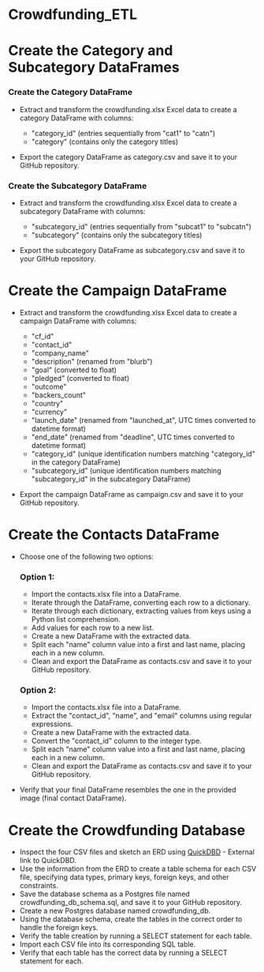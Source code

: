 # Crowdfunding_ETL

# Create the Category and Subcategory DataFrames

### Create the Category DataFrame

- Extract and transform the crowdfunding.xlsx Excel data to create a category DataFrame with columns:
  - "category_id" (entries sequentially from "cat1" to "catn")
  - "category" (contains only the category titles)
  
- Export the category DataFrame as category.csv and save it to your GitHub repository.

### Create the Subcategory DataFrame

- Extract and transform the crowdfunding.xlsx Excel data to create a subcategory DataFrame with columns:
  - "subcategory_id" (entries sequentially from "subcat1" to "subcatn")
  - "subcategory" (contains only the subcategory titles)
  
- Export the subcategory DataFrame as subcategory.csv and save it to your GitHub repository.

# Create the Campaign DataFrame

- Extract and transform the crowdfunding.xlsx Excel data to create a campaign DataFrame with columns:
  - "cf_id"
  - "contact_id"
  - "company_name"
  - "description" (renamed from "blurb")
  - "goal" (converted to float)
  - "pledged" (converted to float)
  - "outcome"
  - "backers_count"
  - "country"
  - "currency"
  - "launch_date" (renamed from "launched_at", UTC times converted to datetime format)
  - "end_date" (renamed from "deadline", UTC times converted to datetime format)
  - "category_id" (unique identification numbers matching "category_id" in the category DataFrame)
  - "subcategory_id" (unique identification numbers matching "subcategory_id" in the subcategory DataFrame)
  
- Export the campaign DataFrame as campaign.csv and save it to your GitHub repository.

# Create the Contacts DataFrame

- Choose one of the following two options:

  ### Option 1:

  - Import the contacts.xlsx file into a DataFrame.
  - Iterate through the DataFrame, converting each row to a dictionary.
  - Iterate through each dictionary, extracting values from keys using a Python list comprehension.
  - Add values for each row to a new list.
  - Create a new DataFrame with the extracted data.
  - Split each "name" column value into a first and last name, placing each in a new column.
  - Clean and export the DataFrame as contacts.csv and save it to your GitHub repository.

  ### Option 2:

  - Import the contacts.xlsx file into a DataFrame.
  - Extract the "contact_id", "name", and "email" columns using regular expressions.
  - Create a new DataFrame with the extracted data.
  - Convert the "contact_id" column to the integer type.
  - Split each "name" column value into a first and last name, placing each in a new column.
  - Clean and export the DataFrame as contacts.csv and save it to your GitHub repository.

- Verify that your final DataFrame resembles the one in the provided image (final contact DataFrame).

# Create the Crowdfunding Database

- Inspect the four CSV files and sketch an ERD using [QuickDBD](https://www.quickdatabasediagrams.com/) - External link to QuickDBD.
- Use the information from the ERD to create a table schema for each CSV file, specifying data types, primary keys, foreign keys, and other constraints.
- Save the database schema as a Postgres file named crowdfunding_db_schema.sql, and save it to your GitHub repository.
- Create a new Postgres database named crowdfunding_db.
- Using the database schema, create the tables in the correct order to handle the foreign keys.
- Verify the table creation by running a SELECT statement for each table.
- Import each CSV file into its corresponding SQL table.
- Verify that each table has the correct data by running a SELECT statement for each.
